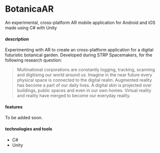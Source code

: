 # BotanicaAR
An experimental, cross-platform AR mobile application for Android and iOS made using C# with Unity
#### description
Experimenting with AR to create an cross-platform application for a digital futuristic botanical garden. Developed during STRP Spacemakers, for the following research question:
> Multinational corporations are constantly logging, tracking, scanning and digitising our world around us.
> Imagine in the near future every physical space is connected to the digital realm.
> Augmented reality has become a part of our daily lives. A digital skin is projected over buildings, public spaces and even in our own homes.
> Virtual reality and reality have merged to become our everyday reality.
#### features
To be added soon.
#### technologies and tools
- C#
- Unity
